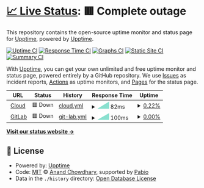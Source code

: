 # [📈 Live Status](https://demo.upptime.js.org): <!--live status--> **🟥 Complete outage**

This repository contains the open-source uptime monitor and status page for [Upptime](https://upptime.js.org), powered by [Upptime](https://github.com/upptime/upptime).

[![Uptime CI](https://github.com/InfoSecREDD/Uptime-Monitor/workflows/Uptime%20CI/badge.svg)](https://github.com/InfoSecREDD/Uptime-Monitor/actions?query=workflow%3A%22Uptime+CI%22)
[![Response Time CI](https://github.com/InfoSecREDD/Uptime-Monitor/workflows/Response%20Time%20CI/badge.svg)](https://github.com/InfoSecREDD/Uptime-Monitor/actions?query=workflow%3A%22Response+Time+CI%22)
[![Graphs CI](https://github.com/InfoSecREDD/Uptime-Monitor/workflows/Graphs%20CI/badge.svg)](https://github.com/InfoSecREDD/Uptime-Monitor/actions?query=workflow%3A%22Graphs+CI%22)
[![Static Site CI](https://github.com/InfoSecREDD/Uptime-Monitor/workflows/Static%20Site%20CI/badge.svg)](https://github.com/InfoSecREDD/Uptime-Monitor/actions?query=workflow%3A%22Static+Site+CI%22)
[![Summary CI](https://github.com/InfoSecREDD/Uptime-Monitor/workflows/Summary%20CI/badge.svg)](https://github.com/InfoSecREDD/Uptime-Monitor/actions?query=workflow%3A%22Summary+CI%22)

With [Upptime](https://upptime.js.org), you can get your own unlimited and free uptime monitor and status page, powered entirely by a GitHub repository. We use [Issues](https://github.com/upptime/upptime/issues) as incident reports, [Actions](https://github.com/InfoSecREDD/Uptime-Monitor/actions) as uptime monitors, and [Pages](https://demo.upptime.js.org) for the status page.

<!--start: status pages-->
<!-- This summary is generated by Upptime (https://github.com/upptime/upptime) -->
<!-- Do not edit this manually, your changes will be overwritten -->
<!-- prettier-ignore -->
| URL | Status | History | Response Time | Uptime |
| --- | ------ | ------- | ------------- | ------ |
| <img alt="" src="https://icons.duckduckgo.com/ip3/cloud.serverbackend.net.ico" height="13"> [Cloud](https://cloud.serverbackend.net) | 🟥 Down | [cloud.yml](https://github.com/InfoSecREDD/Uptime-Monitor/commits/HEAD/history/cloud.yml) | <details><summary><img alt="Response time graph" src="./graphs/cloud/response-time-week.png" height="20"> 82ms</summary><br><a href="https://InfoSecREDD.github.io/Uptime-Monitor/history/cloud"><img alt="Response time 82" src="https://img.shields.io/endpoint?url=https%3A%2F%2Fraw.githubusercontent.com%2FInfoSecREDD%2FUptime-Monitor%2FHEAD%2Fapi%2Fcloud%2Fresponse-time.json"></a><br><a href="https://InfoSecREDD.github.io/Uptime-Monitor/history/cloud"><img alt="24-hour response time 82" src="https://img.shields.io/endpoint?url=https%3A%2F%2Fraw.githubusercontent.com%2FInfoSecREDD%2FUptime-Monitor%2FHEAD%2Fapi%2Fcloud%2Fresponse-time-day.json"></a><br><a href="https://InfoSecREDD.github.io/Uptime-Monitor/history/cloud"><img alt="7-day response time 82" src="https://img.shields.io/endpoint?url=https%3A%2F%2Fraw.githubusercontent.com%2FInfoSecREDD%2FUptime-Monitor%2FHEAD%2Fapi%2Fcloud%2Fresponse-time-week.json"></a><br><a href="https://InfoSecREDD.github.io/Uptime-Monitor/history/cloud"><img alt="30-day response time 82" src="https://img.shields.io/endpoint?url=https%3A%2F%2Fraw.githubusercontent.com%2FInfoSecREDD%2FUptime-Monitor%2FHEAD%2Fapi%2Fcloud%2Fresponse-time-month.json"></a><br><a href="https://InfoSecREDD.github.io/Uptime-Monitor/history/cloud"><img alt="1-year response time 82" src="https://img.shields.io/endpoint?url=https%3A%2F%2Fraw.githubusercontent.com%2FInfoSecREDD%2FUptime-Monitor%2FHEAD%2Fapi%2Fcloud%2Fresponse-time-year.json"></a></details> | <details><summary><a href="https://InfoSecREDD.github.io/Uptime-Monitor/history/cloud">0.22%</a></summary><a href="https://InfoSecREDD.github.io/Uptime-Monitor/history/cloud"><img alt="All-time uptime 0.22%" src="https://img.shields.io/endpoint?url=https%3A%2F%2Fraw.githubusercontent.com%2FInfoSecREDD%2FUptime-Monitor%2FHEAD%2Fapi%2Fcloud%2Fuptime.json"></a><br><a href="https://InfoSecREDD.github.io/Uptime-Monitor/history/cloud"><img alt="24-hour uptime 0.22%" src="https://img.shields.io/endpoint?url=https%3A%2F%2Fraw.githubusercontent.com%2FInfoSecREDD%2FUptime-Monitor%2FHEAD%2Fapi%2Fcloud%2Fuptime-day.json"></a><br><a href="https://InfoSecREDD.github.io/Uptime-Monitor/history/cloud"><img alt="7-day uptime 0.22%" src="https://img.shields.io/endpoint?url=https%3A%2F%2Fraw.githubusercontent.com%2FInfoSecREDD%2FUptime-Monitor%2FHEAD%2Fapi%2Fcloud%2Fuptime-week.json"></a><br><a href="https://InfoSecREDD.github.io/Uptime-Monitor/history/cloud"><img alt="30-day uptime 0.22%" src="https://img.shields.io/endpoint?url=https%3A%2F%2Fraw.githubusercontent.com%2FInfoSecREDD%2FUptime-Monitor%2FHEAD%2Fapi%2Fcloud%2Fuptime-month.json"></a><br><a href="https://InfoSecREDD.github.io/Uptime-Monitor/history/cloud"><img alt="1-year uptime 0.22%" src="https://img.shields.io/endpoint?url=https%3A%2F%2Fraw.githubusercontent.com%2FInfoSecREDD%2FUptime-Monitor%2FHEAD%2Fapi%2Fcloud%2Fuptime-year.json"></a></details>
| <img alt="" src="https://icons.duckduckgo.com/ip3/git.serverbackend.net.ico" height="13"> [GitLab](https://git.serverbackend.net) | 🟥 Down | [git-lab.yml](https://github.com/InfoSecREDD/Uptime-Monitor/commits/HEAD/history/git-lab.yml) | <details><summary><img alt="Response time graph" src="./graphs/git-lab/response-time-week.png" height="20"> 100ms</summary><br><a href="https://InfoSecREDD.github.io/Uptime-Monitor/history/git-lab"><img alt="Response time 100" src="https://img.shields.io/endpoint?url=https%3A%2F%2Fraw.githubusercontent.com%2FInfoSecREDD%2FUptime-Monitor%2FHEAD%2Fapi%2Fgit-lab%2Fresponse-time.json"></a><br><a href="https://InfoSecREDD.github.io/Uptime-Monitor/history/git-lab"><img alt="24-hour response time 100" src="https://img.shields.io/endpoint?url=https%3A%2F%2Fraw.githubusercontent.com%2FInfoSecREDD%2FUptime-Monitor%2FHEAD%2Fapi%2Fgit-lab%2Fresponse-time-day.json"></a><br><a href="https://InfoSecREDD.github.io/Uptime-Monitor/history/git-lab"><img alt="7-day response time 100" src="https://img.shields.io/endpoint?url=https%3A%2F%2Fraw.githubusercontent.com%2FInfoSecREDD%2FUptime-Monitor%2FHEAD%2Fapi%2Fgit-lab%2Fresponse-time-week.json"></a><br><a href="https://InfoSecREDD.github.io/Uptime-Monitor/history/git-lab"><img alt="30-day response time 100" src="https://img.shields.io/endpoint?url=https%3A%2F%2Fraw.githubusercontent.com%2FInfoSecREDD%2FUptime-Monitor%2FHEAD%2Fapi%2Fgit-lab%2Fresponse-time-month.json"></a><br><a href="https://InfoSecREDD.github.io/Uptime-Monitor/history/git-lab"><img alt="1-year response time 100" src="https://img.shields.io/endpoint?url=https%3A%2F%2Fraw.githubusercontent.com%2FInfoSecREDD%2FUptime-Monitor%2FHEAD%2Fapi%2Fgit-lab%2Fresponse-time-year.json"></a></details> | <details><summary><a href="https://InfoSecREDD.github.io/Uptime-Monitor/history/git-lab">0.00%</a></summary><a href="https://InfoSecREDD.github.io/Uptime-Monitor/history/git-lab"><img alt="All-time uptime 0.00%" src="https://img.shields.io/endpoint?url=https%3A%2F%2Fraw.githubusercontent.com%2FInfoSecREDD%2FUptime-Monitor%2FHEAD%2Fapi%2Fgit-lab%2Fuptime.json"></a><br><a href="https://InfoSecREDD.github.io/Uptime-Monitor/history/git-lab"><img alt="24-hour uptime 0.00%" src="https://img.shields.io/endpoint?url=https%3A%2F%2Fraw.githubusercontent.com%2FInfoSecREDD%2FUptime-Monitor%2FHEAD%2Fapi%2Fgit-lab%2Fuptime-day.json"></a><br><a href="https://InfoSecREDD.github.io/Uptime-Monitor/history/git-lab"><img alt="7-day uptime 0.00%" src="https://img.shields.io/endpoint?url=https%3A%2F%2Fraw.githubusercontent.com%2FInfoSecREDD%2FUptime-Monitor%2FHEAD%2Fapi%2Fgit-lab%2Fuptime-week.json"></a><br><a href="https://InfoSecREDD.github.io/Uptime-Monitor/history/git-lab"><img alt="30-day uptime 0.00%" src="https://img.shields.io/endpoint?url=https%3A%2F%2Fraw.githubusercontent.com%2FInfoSecREDD%2FUptime-Monitor%2FHEAD%2Fapi%2Fgit-lab%2Fuptime-month.json"></a><br><a href="https://InfoSecREDD.github.io/Uptime-Monitor/history/git-lab"><img alt="1-year uptime 0.00%" src="https://img.shields.io/endpoint?url=https%3A%2F%2Fraw.githubusercontent.com%2FInfoSecREDD%2FUptime-Monitor%2FHEAD%2Fapi%2Fgit-lab%2Fuptime-year.json"></a></details>

<!--end: status pages-->

[**Visit our status website →**](https://demo.upptime.js.org)

## 📄 License

- Powered by: [Upptime](https://github.com/upptime/upptime)
- Code: [MIT](./LICENSE) © [Anand Chowdhary](https://anandchowdhary.com), supported by [Pabio](https://pabio.com)
- Data in the `./history` directory: [Open Database License](https://opendatacommons.org/licenses/odbl/1-0/)
